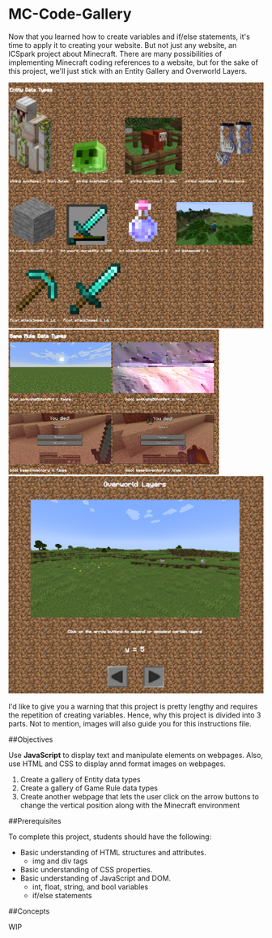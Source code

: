 # MC-Code-Gallery

Now that you learned how to create variables and if/else statements, it's time to apply it to creating your website.  But not just any website, an ICSpark project about Minecraft.  There are many possibilities of implementing Minecraft coding references to a website, but for the sake of this project, we'll just stick with an Entity Gallery and Overworld Layers. 

![Gallery1](images/Examples/MC_DataTypes_Gallery.png) ![Gallery2](images/Examples/MC_DataTypes_Gallery2.png) ![Gallery3](images/Examples/Overworld_Layers_Gallery.png)

I'd like to give you a warning that this project is pretty lengthy and requires the repetition of creating variables.  Hence, why this project is divided into 3 parts.  Not to mention, images will also guide you for this instructions file.  

##Objectives

Use **JavaScript** to display text and manipulate elements on webpages.  Also, use HTML and CSS to display annd format images on webpages.
  1. Create a gallery of Entity data types
  2. Create a gallery of Game Rule data types
  3. Create another webpage that lets the user click on the arrow buttons to change the vertical position along with the Minecraft environment

##Prerequisites

To complete this project, students should have the following:
  + Basic understanding of HTML structures and attributes.
    + img and div tags 
  + Basic understanding of CSS properties.
  + Basic understanding of JavaScript and DOM.
    + int, float, string, and bool variables
    + if/else statements 

##Concepts

WIP
